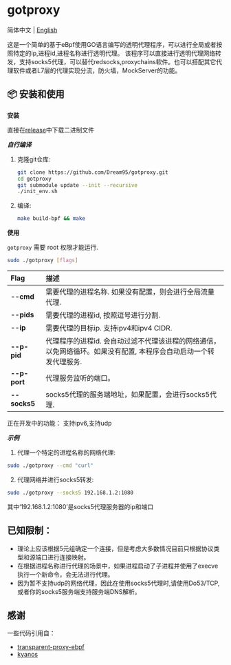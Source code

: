 # gotproxy

简体中文 | [English](./README.md)

这是一个简单的基于eBpf使用GO语言编写的透明代理程序，可以进行全局或者按照特定的ip,进程id,进程名称进行透明代理。
该程序可以直接进行透明代理网络转发，支持socks5代理，可以替代redsocks,proxychains软件。也可以搭配其它代理软件或者L7层的代理实现分流，防火墙，MockServer的功能。

## 📦 安装和使用

**安装**

直接在[release](https://github.com/Dream95/gotproxy/releases)中下载二进制文件

***自行编译***
1.  克隆git仓库:
    ```bash
    git clone https://github.com/Dream95/gotproxy.git
    cd gotproxy
    git submodule update --init --recursive
    ./init_env.sh
    ```
2.  编译:
    ```bash
    make build-bpf && make
    ```


**使用**

`gotproxy` 需要 root 权限才能运行.

```bash
sudo ./gotproxy [flags]
```
| Flag | 描述 |
| :--- | :--- |
| **--cmd** | 需要代理的进程名称. 如果没有配置，则会进行全局流量代理. |
| **--pids** | 需要代理的进程id, 按照逗号进行分割. |
| **--ip** | 需要代理的目标ip. 支持ipv4和ipv4 CIDR.|
| **--p-pid** | 代理程序的进程id. 会自动过滤不代理该进程的网络通信，以免网络循环。如果没有配置, 本程序会自动启动一个转发代理服务. |
| **--p-port** | 代理服务监听的端口。 |
| **--socks5** | socks5代理的服务端地址，如果配置，会进行socks5代理. |


正在开发中的功能：
支持ipv6,支持udp



***示例***
1. 代理一个特定的进程名称的网络代理:

```bash
sudo ./gotproxy --cmd "curl"
 ```

2. 代理网络并进行socks5转发:

```bash
sudo ./gotproxy --socks5 192.168.1.2:1080
 ```
其中‘192.168.1.2:1080’是socks5代理服务器的ip和端口

## 已知限制：
* 理论上应该根据5元组确定一个连接，但是考虑大多数情况目前只根据协议类型和源端口进行连接映射。
* 在根据进程名称进行代理的场景中，如果进程启动了子进程并使用了execve执行一个新命令，会无法进行代理。
* 因为暂不支持udp的网络代理，因此在使用socks5代理时,请使用Do53/TCP,或者你的socks5服务端支持服务端DNS解析。


## 感谢
一些代码引用自：

- [transparent-proxy-ebpf](https://github.com/dorkamotorka/transparent-proxy-ebpf)
- [kyanos](https://github.com/hengyoush/kyanos)

